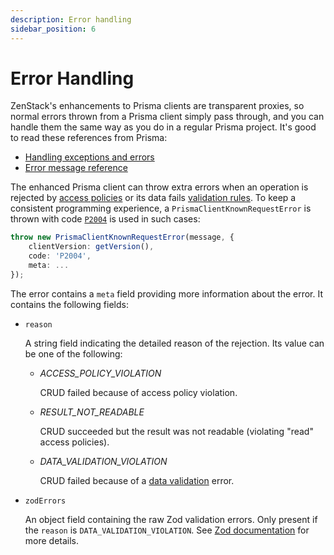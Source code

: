 ```yaml
---
description: Error handling
sidebar_position: 6
---
```


# Error Handling

ZenStack's enhancements to Prisma clients are transparent proxies, so normal errors thrown from a Prisma client simply pass through, and you can handle them the same way as you do in a regular Prisma project. It's good to read these references from Prisma:

-   [Handling exceptions and errors](https://www.prisma.io/docs/concepts/components/prisma-client/handling-exceptions-and-errors)
-   [Error message reference](https://www.prisma.io/docs/reference/api-reference/error-reference)

The enhanced Prisma client can throw extra errors when an operation is rejected by [access policies](/docs/reference/zmodel-language#access-policy) or its data fails [validation rules](/docs/reference/zmodel-language#data-validation). To keep a consistent programming experience, a `PrismaClientKnownRequestError` is thrown with code [`P2004`](https://www.prisma.io/docs/reference/api-reference/error-reference#p2004) is used in such cases:

```ts
throw new PrismaClientKnownRequestError(message, {
    clientVersion: getVersion(),
    code: 'P2004',
    meta: ...
});
```

The error contains a `meta` field providing more information about the error. It contains the following fields:

- `reason`
    
    A string field indicating the detailed reason of the rejection. Its value can be one of the following:

    - *ACCESS_POLICY_VIOLATION*
  
        CRUD failed because of access policy violation.

    - *RESULT_NOT_READABLE*
  
        CRUD succeeded but the result was not readable (violating "read" access policies).

    - *DATA_VALIDATION_VIOLATION*
    
        CRUD failed because of a [data validation](/docs/reference/zmodel-language#data-validation) error.

- `zodErrors`
  
    An object field containing the raw Zod validation errors. Only present if the `reason` is `DATA_VALIDATION_VIOLATION`. See [Zod documentation](https://zod.dev/?id=error-handling) for more details.
